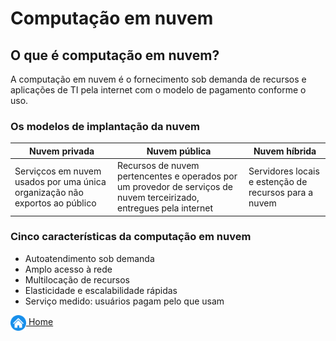 # Computação em nuvem

## O que é computação em nuvem?

A computação em nuvem é o fornecimento sob demanda de recursos e aplicações de TI pela internet com o modelo de pagamento conforme o uso.

### Os modelos de implantação da nuvem

| Nuvem privada | Nuvem pública | Nuvem híbrida |
|----------|----------|----------|
| Serviçcos em nuvem usados por uma única organização não exportos ao público    | Recursos de nuvem pertencentes e operados por um provedor de serviços de nuvem terceirizado, entregues pela internet   | Servidores locais e estenção de recursos para a nuvem   |

### Cinco características da computação em nuvem

* Autoatendimento sob demanda
* Amplo acesso à rede
* Multilocação de recursos
* Elasticidade e escalabilidade rápidas
* Serviço medido: usuários pagam pelo que usam

[<img align="center" src="../images/botao-home.png" height="25" width="25"/> Home](../README.md)